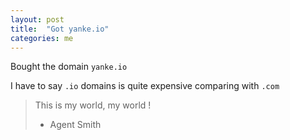 ```yaml
---
layout: post
title:  "Got yanke.io"
categories: me
---
```


Bought the domain `yanke.io`

I have to say `.io` domains is quite expensive comparing with `.com`

> This is my world, my world !
> - Agent Smith
